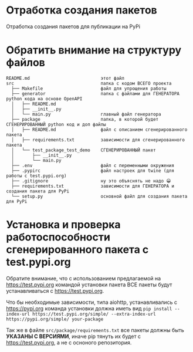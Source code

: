 # Отработка создания пакетов

Отработка создания пакетов для публикации на PyPi


# Обратить внимание на структуру файлов

```
README.md                           этот файл
src                                 папка с кодом ВСЕГО проекта
  ├── Makefile                      файл для упрощения работы
  ├── generator                     папка с файлами для ГЕНЕРАТОРА python кода на основе OpenAPI
  │   ├── README.md
  │   ├── __init__.py
  │   └── main.py                   главный файл генератора
  ├── package                       папка, в которой будет СГЕНЕРИРОВАННЫЙ python код и доп файлы
  │   ├── README.md                 файл с описанием сгенерированного пакета
  │   ├── requirements.txt          зависимости для сгенерированного пакета
  │   └── test_package_test_demo    СГЕНЕРИРОВАННЫЙ пакет
  │       ├── __init__.py
  │       └── main.py
  ├── .env                          файл с переменными окружения
  ├── .pypirc                       файл настроек для twine (для работы с test.pypi.org)
  ├── .gitignore                    ну это объяснять не надо 😀
  ├── requirements.txt              зависимости для ГЕНЕРАТОРА и создания пакета для PyPi
  └── setup.py                      основной файл для создания пакета для PyPi

```

# Установка и проверка работоспособности сгенерированного пакета с test.pypi.org

Обратите внимание, что с использованием предлагаемой на https://test.pypi.org командой установки пакета
ВСЕ пакеты будут устанавливаться с https://test.pypi.org.

Что бы необходимые зависимости, типа aiohttp, устанавливались с https://pypi.org команда установки должна иметь вид
`pip install --index-url https://test.pypi.org/simple/ --extra-index-url https://pypi.org/simple/ your-package`

Так же в файле `src/package/requirements.txt` все пакеты должны быть **УКАЗАНЫ С ВЕРСИЯМИ**, иначе pip тянуть их будет
с https://test.pypi.org, а не с осноного репозитория.